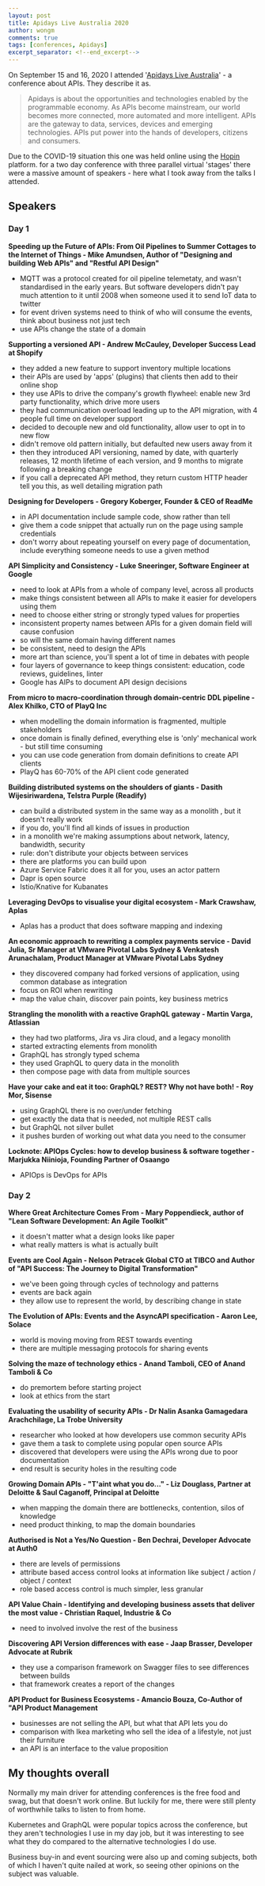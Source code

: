 ```yaml
---
layout: post
title: Apidays Live Australia 2020
author: wongm
comments: true
tags: [conferences, Apidays]
excerpt_separator: <!--end_excerpt-->
---
```


On September 15 and 16, 2020 I attended '[Apidays Live Australia](https://www.apidays.co/australia/)' - a conference about APIs. They describe it as.

> Apidays is about the opportunities and technologies enabled by the programmable economy. As APIs become mainstream, our world becomes more connected, more automated and more intelligent. APIs are the gateway to data, services, devices and emerging technologies. APIs put power into the hands of developers, citizens and consumers.

Due to the COVID-19 situation this  one was held online using the [Hopin](https://news.crunchbase.com/news/meet-hopin-the-platform-for-virtual-conferences/) platform. for a two day conference with three parallel virtual 'stages' there were a massive amount of speakers  - here what I took away from the talks I attended.  

<!--end_excerpt-->

## Speakers ##

### Day 1 ###

**Speeding up the Future of APIs: From Oil Pipelines to Summer Cottages to the Internet of Things - Mike Amundsen, Author of "Designing and building Web APIs" and "Restful API Design"**

- MQTT was a protocol created for oil pipeline telemetaty, and wasn't standardised in the early years. But software developers didn't pay much attention to it until 2008 when someone used it to send IoT data to twitter
- for event driven systems need to think of who will consume the events, think about business not just tech
- use APIs change the state of a domain

**Supporting a versioned API - Andrew McCauley, Developer Success Lead at Shopify**

- they added a new feature to support inventory multiple locations
- their APIs are used by 'apps' (plugins) that clients then add to their online shop
- they use APIs to drive the company's growth flywheel: enable new 3rd party functionality, which drive more users
- they had communication overload leading up to the API migration, with 4 people full time on developer support
- decided to decouple new and old functionality, allow user to opt in to new flow
- didn't remove old pattern initially, but defaulted new users away from it
- then they introduced API versioning, named by date, with quarterly releases, 12 month lifetime of each version, and 9 months to migrate following a breaking change
- if you call a deprecated API method, they return custom HTTP header tell you this, as well detailing migration path 

**Designing for Developers - Gregory Koberger, Founder & CEO of ReadMe**

- in API documentation include sample code, show rather than tell 
- give them a code snippet that actually run on the page using sample credentials 
- don't worry about repeating yourself on every page of documentation, include everything someone needs to use a given method

**API Simplicity and Consistency - Luke Sneeringer, Software Engineer at Google**

- need to look at APIs from a whole of company level, across all products
- make things consistent between all APIs to make it easier for developers using them
- need to choose either string or strongly typed values for properties
- inconsistent property names between APIs for a given domain field will cause confusion 
- so will the same domain having different names
- be consistent, need to design the APIs
- more art than science, you'll spent a lot of time in debates with people
- four layers of governance to keep things consistent: education, code reviews, guidelines, linter
- Google has AIPs to document API design decisions

**From micro to macro-coordination through domain-centric DDL pipeline - Alex Khilko, CTO of PlayQ Inc**

- when modelling the domain information is fragmented, multiple stakeholders
- once domain is finally defined, everything else is 'only' mechanical work - but still time consuming
- you can use code generation from domain definitions to create API clients
- PlayQ has 60-70% of the API client code generated

**Building distributed systems on the shoulders of giants - Dasith Wijesiriwardena, Telstra Purple (Readify)**

- can build a distributed system in the same way as a monolith , but it doesn't really work
- if you do, you'll find all kinds of issues in production
- in a monolith we're making assumptions about network, latency, bandwidth, security
- rule: don't distribute your objects between services
- there are platforms you can build upon
- Azure Service Fabric does it all for you, uses an actor pattern
- Dapr is open source
- Istio/Knative for Kubanates

**Leveraging DevOps to visualise your digital ecosystem -  Mark Crawshaw, Aplas**

- Aplas has a product that does software mapping and indexing

**An economic approach to rewriting a complex payments service - David Julia, Sr Manager at VMware Pivotal Labs Sydney & Venkatesh Arunachalam, Product Manager at VMware Pivotal Labs Sydney**

- they discovered company had forked versions of application, using common database as integration
- focus on ROI when rewriting
- map the value chain, discover pain points, key business metrics

**Strangling the monolith with a reactive GraphQL gateway - Martin Varga, Atlassian**

- they had two platforms, Jira vs Jira cloud, and a legacy monolith
- started extracting elements from monolith
- GraphQL has strongly typed schema
- they used GraphQL to query data in the monolith
- then compose page with data from multiple sources

**Have your cake and eat it too: GraphQL? REST? Why not have both! - Roy Mor, Sisense**

- using GraphQL there is no over/under fetching 
- get exactly the data that is needed, not multiple REST calls
- but GraphQL not silver bullet
- it pushes burden of working out what data you need to the consumer

**Locknote: APIOps Cycles: how to develop business & software together - Marjukka Niinioja, Founding Partner of Osaango**

- APIOps is DevOps for APIs

### Day 2 ###

**Where Great Architecture Comes From - Mary Poppendieck, author of "Lean Software Development: An Agile Toolkit"**

- it doesn't matter what a design looks like paper
- what really matters is what is actually built

**Events are Cool Again - Nelson Petracek Global CTO at TIBCO and Author of "API Success: The Journey to Digital Transformation"**

- we've been going through cycles of technology and patterns
- events are back again
- they allow use to represent the world, by describing change in state

**The Evolution of APIs: Events and the AsyncAPI specification - Aaron Lee, Solace**

- world is moving moving from REST towards eventing
- there are multiple messaging protocols for sharing events

**Solving the maze of technology ethics - Anand Tamboli, CEO of Anand Tamboli & Co**

- do premortem before starting project
- look at ethics from the start

**Evaluating the usability of security APIs - Dr Nalin Asanka Gamagedara Arachchilage, La Trobe University**

- researcher who looked at how developers use common security APIs
- gave them a task to complete using popular open source APIs
- discovered that developers were using the APIs wrong due to poor documentation
- end result is security holes in the resulting code

**Growing Domain APIs - "T'aint what you do..." - Liz Douglass, Partner at Deloitte & Saul Caganoff, Principal at Deloitte**

- when mapping the domain there are bottlenecks, contention, silos of knowledge
- need product thinking, to map the domain boundaries

**Authorised is Not a Yes/No Question - Ben Dechrai, Developer Advocate at Auth0**

- there are levels of permissions
- attribute based access control looks at information like subject / action / object / context 
- role based access control is much simpler, less granular

**API Value Chain - Identifying and developing business assets that deliver the most value - Christian Raquel, Industrie & Co**

- need to involved involve the rest of the business

**Discovering API Version differences with ease - Jaap Brasser, Developer Advocate at Rubrik**

- they use a comparison framework on Swagger files to see differences between builds
- that framework creates a report of the changes

**API Product for Business Ecosystems - Amancio Bouza, Co-Author of "API Product Management**

- businesses are not selling the API, but what that API lets you do
- comparison with Ikea marketing who sell the idea of a lifestyle, not just their furniture
- an API is an interface to the value proposition

## My thoughts overall ##

Normally my main driver for attending conferences is the free food and swag, but that doesn't work online. But luckily for me, there were still plenty of worthwhile talks to listen to from home.  

Kubernetes and GraphQL were popular topics across the conference, but they aren't technologies I use in my day job, but it was interesting to see what they do compared to the alternative technologies I do use.

Business buy-in and event sourcing were also up and coming subjects, both of which I haven't quite nailed at work, so seeing other opinions on the subject was valuable.